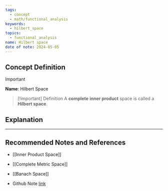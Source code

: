 ```yaml
---
tags:
  - concept
  - math/functional_analysis
keywords:
  - hilbert_space
topics:
  - functional_analysis
name: Hilbert space
date of note: 2024-05-05
---
```


## Concept Definition

>[!important]
>**Name**:  Hilbert Space


>[!important] Definition
>A **complete** **inner product** space is called a **Hilbert space**. 



## Explanation





-----------
##  Recommended Notes and References

- [[Inner Product Space]]
- [[Complete Metric Space]]

- [[Banach Space]]
- Github Note [link](https://github.com/TianpeiLuke/SelfStudyNotes/tree/master/self-study/probability_and_measure_theory)